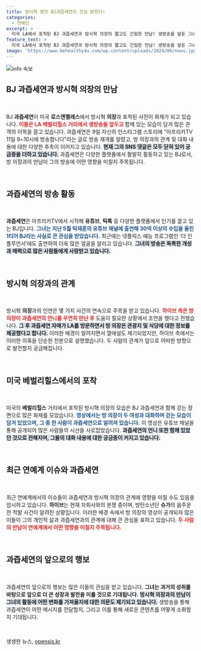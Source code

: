 ```yaml
---
title: 방시혁 발언 BJ과즙세연의 진실 밝힌다!
categories:
  - 연예인
excerpt: >
  미국 LA에서 포착된 BJ 과즙세연과 방시혁 의장의 짧고도 긴밀한 만남! 생방송을 앞둔 그녀의 스토리와 열애설의 진실은 과연? 이들이 풀어낼 이야기를 놓치지 마세요!
feature_text: >
  미국 LA에서 포착된 BJ 과즙세연과 방시혁 의장의 짧고도 긴밀한 만남! 생방송을 앞둔 그녀의 스토리와 열애설의 진실은 과연? 이들이 풀어낼 이야기를 놓치지 마세요!
image: 'https://www.behealthy4u.com/wp-content/uploads/2024/06/news.jpg'
---
```


<p><img src="https://www.behealthy4u.com/wp-content/uploads/2024/06/news.jpg" alt="info 속보" /></p>

<h2 data-ke-size="size26">BJ 과즙세연과 방시혁 의장의 만남</h2>

<p data-ke-size="size16">&nbsp;</p>

<p>BJ <b>과즙세연</b>이 미국 <b>로스앤젤레스</b>에서 방시혁 <b>의장</b>과 포착된 사진이 화제가 되고 있습니다. <b><span style="color: #ee2323;">이들은 LA 베벌리힐스 거리에서 생방송을 앞두고</span></b> 함께 있는 모습이 담겨 많은 관객의 이목을 끌고 있습니다. 과즙세연은 9일 자신의 인스타그램 스토리에 "아프리카TV 11일 9~10시에 방송합니다"라는 글로 방송 재개를 알렸고, 방 의장과의 관계 및 대화 내용에 대한 다양한 추측이 이어지고 있습니다. <b><span style="background-color: #21538527;">현재 그의 SNS 댓글은 모두 닫혀 있어 궁금증을 더하고 있습니다.</span></b> 과즙세연은 다양한 플랫폼에서 활발히 활동하고 있는 BJ로서, 방 의장과의 만남이 그의 방송에 어떤 영향을 미칠지 주목됩니다.</p>

<p data-ke-size="size16">&nbsp;</p>

<h2 data-ke-size="size26">과즙세연의 방송 활동</h2>

<p data-ke-size="size16">&nbsp;</p>

<p><b>과즙세연</b>은 아프리카TV에서 시작해 <b>유튜브</b>, <b>틱톡</b> 등 다양한 플랫폼에서 인기를 끌고 있는 BJ입니다. <b><span style="color: #1a5490;">그녀는 지난 5월 탁재훈의 유튜브 채널에 출연해 30억 이상의 수입을 올린 1티어 BJ라는 사실로 큰 관심을 받았습니다.</span></b> 최근에는 넷플릭스 예능 프로그램인 ‘더 인플루언서’에도 출연하여 더욱 많은 얼굴을 알리고 있습니다. <b><span style="background-color: #21538527;">그녀의 방송은 독특한 개성과 매력으로 많은 사람들에게 사랑받고 있습니다.</span></b></p>

<p data-ke-size="size16">&nbsp;</p>

<h2 data-ke-size="size26">방시혁 의장과의 관계</h2>

<p data-ke-size="size16">&nbsp;</p>

<p>방시혁 <b>의장</b>과의 인연은 몇 가지 사건의 연속으로 주목을 받고 있습니다. <b><span style="color: #ee2323;">하이브 측은 방 의장이 과즙세연의 언니를 우연히 만난 후</span></b> 도움이 필요한 상황에서 조언을 했다고 전했습니다. <b><span style="background-color: #21538527;">그 후 과즙세연 자매가 LA를 방문하면서 방 의장은 관광지 및 식당에 대한 정보를 제공했다고 합니다.</span></b> 이러한 배경이 알려지면서 열애설도 제기되었지만, 하이브 측에서는 이러한 의혹을 단순한 친분으로 설명했습니다. 두 사람의 관계가 앞으로 어떠한 방향으로 발전할지 궁금해집니다.</p>

<p data-ke-size="size16">&nbsp;</p>

<h2 data-ke-size="size26">미국 베벌리힐스에서의 포착</h2>

<p data-ke-size="size16">&nbsp;</p>

<p>미국의 <b>베벌리힐스</b> 거리에서 포착된 방시혁 의장의 모습은 BJ 과즙세연과 함께 걷는 장면으로 많은 화제를 모았습니다. <b><span style="color: #1a5490;">영상에서는 방 의장이 두 여성과 대화하며 걷는 모습이 담겨 있었으며, 그 중 한 사람이 과즙세연으로 알려져 있습니다.</span></b> 이 영상은 유튜브 채널을 통해 공개되어 많은 사람들의 시선을 사로잡았습니다. <b><span style="background-color: #21538527;">과즙세연의 언니 또한 함께 있었던 것으로 전해지며, 그들의 대화 내용에 대한 궁금증이 커지고 있습니다.</span></b></p>

<p data-ke-size="size16">&nbsp;</p>

<h2 data-ke-size="size26">최근 연예계 이슈와 과즙세연</h2>

<p data-ke-size="size16">&nbsp;</p>

<p>최근 연예계에서의 이슈들이 과즙세연과 방시혁 의장의 관계에 영향을 미칠 수도 있음을 암시하고 있습니다. <b>하이브</b>는 현재 자회사와의 분쟁 중이며, 방탄소년단 <b>슈가</b>의 음주운전 적발 사건이 알려진 상황입니다. 이러한 배경 속에서 방 의장의 영상이 공개되자 많은 이들이 그의 개인적 삶과 과즙세연과의 관계에 대해 큰 관심을 표하고 있습니다. <b><span style="color: #ee2323;">두 사람의 만남이 연예계에서 어떤 영향을 미칠지 주목됩니다.</span></b></p>

<p data-ke-size="size16">&nbsp;</p>

<h2 data-ke-size="size26">과즙세연의 앞으로의 행보</h2>

<p data-ke-size="size16">&nbsp;</p>

<p>과즙세연의 앞으로의 행보는 많은 이들의 관심을 받고 있습니다. <b>그녀는 과거의 성취를 바탕으로 앞으로 더 큰 성장과 발전을 이룰 것으로 기대됩니다.</b> <b><span style="background-color: #21538527;">방시혁 의장과의 만남이 그녀의 활동에 어떤 변화를 가져올지에 대한 의문도 제기되고 있습니다.</span></b> 생방송을 통해 과즙세연이 어떤 메시지를 전달할지, 그리고 이를 통해 새로운 콘텐츠를 어떻게 소화할지 기대됩니다.</p>

<p data-ke-size="size16">&nbsp;</p>
생생한 뉴스, <a href="https://opensis.kr" rel="dofollow">opensis.kr</a>


